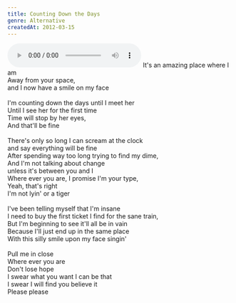 ```yaml
---
title: Counting Down the Days
genre: Alternative
createdAt: 2012-03-15
---
```

<audio controls class="mb-6 w-full">
  <source src="/songs/Counting Down the Days.mp3" type="audio/mpeg">
</audio>
It's an amazing place where I am<br>
Away from your space,<br>
and I now have a smile on my face<br>
<br>
I'm counting down the days until I meet her<br>
Until I see her for the first time<br>
Time will stop by her eyes,<br>
And that'll be fine<br>
<br>
There's only so long I can scream at the clock<br>
and say everything will be fine<br>
After spending way too long trying to find my dime,<br>
And I'm not talking about change<br>
unless it's between you and I<br>
Where ever you are, I promise I'm your type,<br>
Yeah, that's right<br>
I'm not lyin' or a tiger<br>
<br>
I've been telling myself that I'm insane<br>
I need to buy the first ticket I find for the sane train,<br>
But I'm beginning to see it'll all be in vain<br>
Because I'll just end up in the same place<br>
With this silly smile upon my face singin'<br>
<br>
Pull me in close<br>
Where ever you are<br>
Don't lose hope<br>
I swear what you want I can be that<br>
I swear I will find you believe it<br>
Please please
